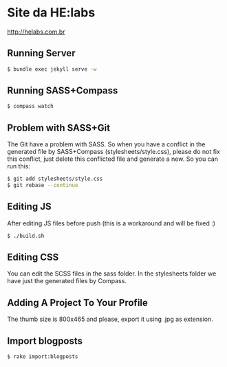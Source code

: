 Site da HE:labs
==============

http://helabs.com.br

## Running Server

```sh
$ bundle exec jekyll serve -w
```

## Running SASS+Compass
```sh
$ compass watch
```

## Problem with SASS+Git

The Git have a problem with SASS. So when you have a conflict in the generated file by SASS+Compass (stylesheets/style.css), please do not fix this conflict, just delete this conflicted file and generate a new. So you can run this:

```sh
$ git add stylesheets/style.css
$ git rebase --continue
```

## Editing JS

After editing JS files before push (this is a workaround and will be fixed :)

```sh
$ ./build.sh
```

## Editing CSS

You can edit the SCSS files in the sass folder.
In the stylesheets folder we have just the generated files by Compass.

## Adding A Project To Your Profile

The thumb size is 800x465 and please, export it using .jpg as extension.

## Import blogposts

```sh
$ rake import:blogposts
```